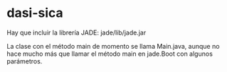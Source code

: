 # dasi-sica

Hay que incluir la librería JADE: jade/lib/jade.jar

La clase con el método main de momento se llama Main.java, aunque no hace mucho más que llamar el método main en jade.Boot con algunos parámetros.

